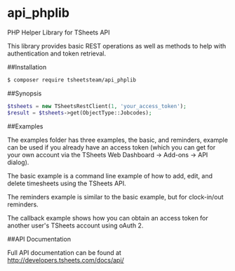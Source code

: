 api_phplib
==========

PHP Helper Library for TSheets API

This library provides basic REST operations as well as methods to help with authentication and
token retrieval.

##Installation

```bash
$ composer require tsheetsteam/api_phplib
```

##Synopsis

```php
$tsheets = new TSheetsRestClient(1, 'your_access_token');
$result = $tsheets->get(ObjectType::Jobcodes);
```
##Examples

The examples folder has three examples, the basic, and reminders, example can be used if you already have an access
token (which you can get for your own account via the TSheets Web Dashboard -> Add-ons -> API dialog).

The basic example is a command line example of how to add, edit, and delete timesheets using the TSheets API.

The reminders example is similar to the basic example, but for clock-in/out reminders. 

The callback example shows how you can obtain an access token for another user's TSheets account using
oAuth 2.

##API Documentation

Full API documentation can be found at http://developers.tsheets.com/docs/api/
